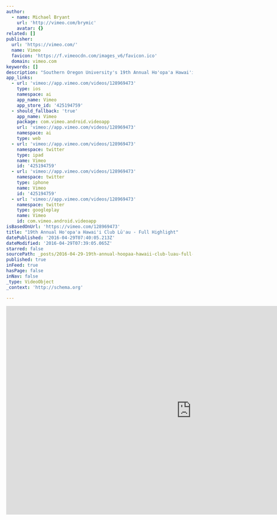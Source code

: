 ```yaml
---
author:
  - name: Michael Bryant
    url: 'http://vimeo.com/brymic'
    avatar: {}
related: []
publisher:
  url: 'https://vimeo.com/'
  name: Vimeo
  favicon: 'https://f.vimeocdn.com/images_v6/favicon.ico'
  domain: vimeo.com
keywords: []
description: "Southern Oregon University's 19th Annual Ho'opa'a Hawai'i Club Lū'au. This is dedicated to the 'Ohana in each of our lives that made it possible to be where we are today. Many thanks to Adam Hobbs, Dylan Moore, and Rob Wilkins for their work and support to produce this highlight."
app_links:
  - url: 'vimeo://app.vimeo.com/videos/128969473'
    type: ios
    namespace: ai
    app_name: Vimeo
    app_store_id: '425194759'
  - should_fallback: 'true'
    app_name: Vimeo
    package: com.vimeo.android.videoapp
    url: 'vimeo://app.vimeo.com/videos/128969473'
    namespace: ai
    type: web
  - url: 'vimeo://app.vimeo.com/videos/128969473'
    namespace: twitter
    type: ipad
    name: Vimeo
    id: '425194759'
  - url: 'vimeo://app.vimeo.com/videos/128969473'
    namespace: twitter
    type: iphone
    name: Vimeo
    id: '425194759'
  - url: 'vimeo://app.vimeo.com/videos/128969473'
    namespace: twitter
    type: googleplay
    name: Vimeo
    id: com.vimeo.android.videoapp
isBasedOnUrl: 'https://vimeo.com/128969473'
title: "19th Annual Ho'opa'a Hawai'i Club Lū'au - Full Highlight"
datePublished: '2016-04-29T07:40:05.213Z'
dateModified: '2016-04-29T07:39:05.065Z'
starred: false
sourcePath: _posts/2016-04-29-19th-annual-hoopaa-hawaii-club-luau-full-highlight.md
published: true
inFeed: true
hasPage: false
inNav: false
_type: VideoObject
_context: 'http://schema.org'

---
```

<iframe src="https://cdn.embedly.com/widgets/media.html?src=https%3A%2F%2Fplayer.vimeo.com%2Fvideo%2F128969473&amp;url=https%3A%2F%2Fvimeo.com%2F128969473&amp;image=http%3A%2F%2Fi.vimeocdn.com%2Fvideo%2F520394396_1280.jpg&amp;key=b7d04c9b404c499eba89ee7072e1c4f7&amp;type=text%2Fhtml&amp;schema=vimeo" width="1000" height="563" scrolling="no" frameborder="0" allowfullscreen="" style=""></iframe>